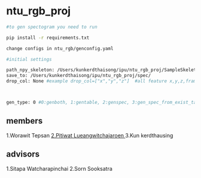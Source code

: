 # ntu_rgb_proj



```bash
#to gen spectogram you need to run

pip install -r requirements.txt

change configs in ntu_rgb/genconfig.yaml

#initial settings

path_npy_skeleton: /Users/kunkerdthaisong/ipu/ntu_rgb_proj/SampleSkeleton/ #ex:/Users/kunkerdthaisong/ipu/ntu_rgb_proj/SampleSkeleton/    
save_to: /Users/kunkerdthaisong/ipu/ntu_rgb_proj/spec/
drop_col: None #example drop_col=["x","y","z"]  #all feature x,y,z,frame,joint,zone,dis_from_00,dis_from_hop1,angle_from_hop1



gen_type: 0 #0:genboth, 1:gentable, 2:genspec, 3:gen_spec_from_exist_table

```

## members
1.Worawit Tepsan
<a href='https://github.com/PitiwatL'> 2.Pitiwat Lueangwitchajaroen <a/>
3.Kun kerdthausing

## advisors
1.Sitapa Watcharapinchai
2.Sorn Sooksatra
